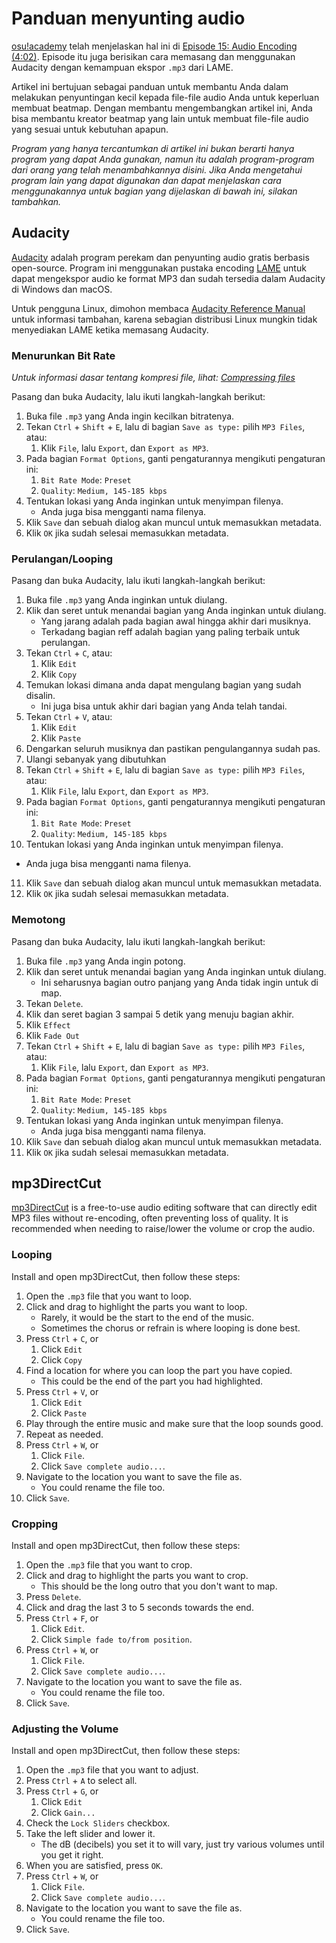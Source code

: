 # Panduan menyunting audio

[osu!academy](/wiki/Community/Video_series/osu!academy) telah menjelaskan hal ini di [Episode 15: Audio Encoding (4:02)](https://www.youtube.com/watch?v=muu3HkG38kk). Episode itu juga berisikan cara memasang dan menggunakan Audacity dengan kemampuan ekspor `.mp3` dari LAME.

Artikel ini bertujuan sebagai panduan untuk membantu Anda dalam melakukan penyuntingan kecil kepada file-file audio Anda untuk keperluan membuat beatmap. Dengan membantu mengembangkan artikel ini, Anda bisa membantu kreator beatmap yang lain untuk membuat file-file audio yang sesuai untuk kebutuhan apapun.

*Program yang hanya tercantumkan di artikel ini bukan berarti hanya program yang dapat Anda gunakan, namun itu adalah program-program dari orang yang telah menambahkannya disini. Jika Anda mengetahui program lain yang dapat digunakan dan dapat menjelaskan cara menggunakannya untuk bagian yang dijelaskan di bawah ini, silakan tambahkan.*

## Audacity

[Audacity](https://www.audacityteam.org/download) adalah program perekam dan penyunting audio gratis berbasis open-source. Program ini menggunakan pustaka encoding [LAME](https://lame.sourceforge.io) untuk dapat mengekspor audio ke format MP3 dan sudah tersedia dalam Audacity di Windows dan macOS.

Untuk pengguna Linux, dimohon membaca [Audacity Reference Manual](https://manual.audacityteam.org/man/installing_and_updating_audacity_on_linux.html#linlame) untuk informasi tambahan, karena sebagian distribusi Linux mungkin tidak menyediakan LAME ketika memasang Audacity.

### Menurunkan Bit Rate

*Untuk informasi dasar tentang kompresi file, lihat: [Compressing files](/wiki/Guides/Compressing_files)*

Pasang dan buka Audacity, lalu ikuti langkah-langkah berikut:

1. Buka file `.mp3` yang Anda ingin kecilkan bitratenya.
2. Tekan `Ctrl` + `Shift` + `E`, lalu di bagian `Save as type:` pilih `MP3 Files`, atau:
   1. Klik `File`, lalu `Export`, dan `Export as MP3`.
3. Pada bagian `Format Options`, ganti pengaturannya mengikuti pengaturan ini:
   1. `Bit Rate Mode`: `Preset`
   2. `Quality`: `Medium, 145-185 kbps`
4. Tentukan lokasi yang Anda inginkan untuk menyimpan filenya.
   - Anda juga bisa mengganti nama filenya.
5. Klik `Save` dan sebuah dialog akan muncul untuk memasukkan metadata.
6. Klik `OK` jika sudah selesai memasukkan metadata.

### Perulangan/Looping

Pasang dan buka Audacity, lalu ikuti langkah-langkah berikut:

1. Buka file `.mp3` yang Anda inginkan untuk diulang.
2. Klik dan seret untuk menandai bagian yang Anda inginkan untuk diulang.
   - Yang jarang adalah pada bagian awal hingga akhir dari musiknya.
   - Terkadang bagian reff adalah bagian yang paling terbaik untuk perulangan.
3. Tekan `Ctrl` + `C`, atau:
   1. Klik `Edit`
   2. Klik `Copy` 
4. Temukan lokasi dimana anda dapat mengulang bagian yang sudah disalin.
   - Ini juga bisa untuk akhir dari bagian yang Anda telah tandai.
5. Tekan `Ctrl` + `V`, atau:
   1. Klik `Edit`
   2. Klik `Paste` 
6. Dengarkan seluruh musiknya dan pastikan pengulangannya sudah pas.
7. Ulangi sebanyak yang dibutuhkan
8. Tekan `Ctrl` + `Shift` + `E`, lalu di bagian `Save as type:` pilih `MP3 Files`, atau:
   1. Klik `File`, lalu `Export`, dan `Export as MP3`.
9. Pada bagian `Format Options`, ganti pengaturannya mengikuti pengaturan ini:
   1. `Bit Rate Mode`: `Preset`
   2. `Quality`: `Medium, 145-185 kbps`
10. Tentukan lokasi yang Anda inginkan untuk menyimpan filenya.
   - Anda juga bisa mengganti nama filenya.
11. Klik `Save` dan sebuah dialog akan muncul untuk memasukkan metadata.
12. Klik `OK` jika sudah selesai memasukkan metadata.

### Memotong

Pasang dan buka Audacity, lalu ikuti langkah-langkah berikut:

1. Buka file `.mp3` yang Anda ingin potong.
2. Klik dan seret untuk menandai bagian yang Anda inginkan untuk diulang.
   - Ini seharusnya bagian outro panjang yang Anda tidak ingin untuk di map.
3. Tekan `Delete`.
4. Klik dan seret bagian 3 sampai 5 detik yang menuju bagian akhir.
5. Klik `Effect`
6. Klik `Fade Out`
7. Tekan `Ctrl` + `Shift` + `E`, lalu di bagian `Save as type:` pilih `MP3 Files`, atau:
   1. Klik `File`, lalu `Export`, dan `Export as MP3`.
8. Pada bagian `Format Options`, ganti pengaturannya mengikuti pengaturan ini:
   1. `Bit Rate Mode`: `Preset`
   2. `Quality`: `Medium, 145-185 kbps`
9. Tentukan lokasi yang Anda inginkan untuk menyimpan filenya.
   - Anda juga bisa mengganti nama filenya.
10. Klik `Save` dan sebuah dialog akan muncul untuk memasukkan metadata.
11. Klik `OK` jika sudah selesai memasukkan metadata.

## mp3DirectCut

[mp3DirectCut](https://mpesch3.de) is a free-to-use audio editing software that can directly edit MP3 files without re-encoding, often preventing loss of quality. It is recommended when needing to raise/lower the volume or crop the audio.

### Looping

Install and open mp3DirectCut, then follow these steps:

1. Open the `.mp3` file that you want to loop.
2. Click and drag to highlight the parts you want to loop.
   - Rarely, it would be the start to the end of the music.
   - Sometimes the chorus or refrain is where looping is done best.
3. Press `Ctrl` + `C`, or
   1. Click `Edit`
   2. Click `Copy`
4. Find a location for where you can loop the part you have copied.
   - This could be the end of the part you had highlighted.
5. Press `Ctrl` + `V`, or
   1. Click `Edit`
   2. Click `Paste`
6. Play through the entire music and make sure that the loop sounds good.
7. Repeat as needed.
8. Press `Ctrl` + `W`, or
   1. Click `File`.
   2. Click `Save complete audio...`.
9. Navigate to the location you want to save the file as.
   - You could rename the file too.
10. Click `Save`.

### Cropping

Install and open mp3DirectCut, then follow these steps:

1. Open the `.mp3` file that you want to crop.
2. Click and drag to highlight the parts you want to crop.
   - This should be the long outro that you don't want to map.
3. Press `Delete`.
4. Click and drag the last 3 to 5 seconds towards the end.
5. Press `Ctrl` + `F`, or
   1. Click `Edit`.
   2. Click `Simple fade to/from position`.
6. Press `Ctrl` + `W`, or
   1. Click `File`.
   2. Click `Save complete audio...`.
7. Navigate to the location you want to save the file as.
   - You could rename the file too.
8. Click `Save`.

### Adjusting the Volume

Install and open mp3DirectCut, then follow these steps:

1. Open the `.mp3` file that you want to adjust.
2. Press `Ctrl` + `A` to select all.
3. Press `Ctrl` + `G`, or
   1. Click `Edit`
   2. Click `Gain...`
4. Check the `Lock Sliders` checkbox.
5. Take the left slider and lower it.
   - The dB (decibels) you set it to will vary, just try various volumes until you get it right.
6. When you are satisfied, press `OK`.
7. Press `Ctrl` + `W`, or
   1. Click `File`.
   2. Click `Save complete audio...`.
8. Navigate to the location you want to save the file as.
   - You could rename the file too.
9. Click `Save`.

